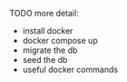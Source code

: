 
TODO more detail:
- install docker
- docker compose up
- migrate the db
- seed the db
- useful docker commands
